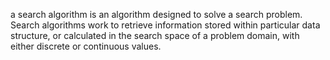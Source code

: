  a search algorithm is an algorithm designed to solve a search problem. Search algorithms work to retrieve information stored within particular data structure, or calculated in the search space of a problem domain, with either discrete or continuous values.
